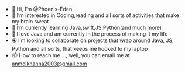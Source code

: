 - 👋 Hi, I’m @Phoenix-Eden
- 👀 I’m interested in Coding,reading and all sorts of activities that make my brain sweat
- 🌱 I’m currently learning Java,swift,JS,Python(and much more)
- 🔴 I love Java and am currently in the process of making it my life
- 🏵 I’m looking to collaborate on projects that wrap around Java, JS, Python and all sorts, that keeps me hooked to my laptop  
- 📫 How to reach me ..., well, you can email me at anmolkhanna2003@gmail.com

<!---
Phoenix-Eden/Phoenix-Eden is a ✨ special ✨ repository because its `README.md` (this file) appears on your GitHub profile.
You can click the Preview link to take a look at your changes.
--->
